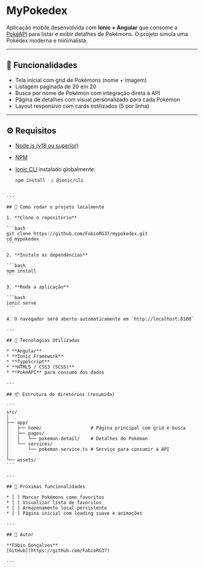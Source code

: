 # MyPokedex

Aplicação mobile desenvolvida com **Ionic + Angular** que consome a [PokéAPI](https://pokeapi.co) para listar e exibir detalhes de Pokémons. O projeto simula uma Pokédex moderna e minimalista.

---

## 📱 Funcionalidades

- Tela inicial com grid de Pokémons (nome + imagem)
- Listagem paginada de 20 em 20
- Busca por nome de Pokémon com integração direta à API
- Página de detalhes com visual personalizado para cada Pokémon
- Layout responsivo com cards estilizados (5 por linha)

---

## ⚙️ Requisitos

- [Node.js (v18 ou superior)](https://nodejs.org)
- [NPM](https://www.npmjs.com/)
- [Ionic CLI](https://ionicframework.com/docs/cli) instalado globalmente:
  
  ```bash
  npm install -g @ionic/cli
````

---

## 🚀 Como rodar o projeto localmente

1. **Clone o repositório**

```bash
git clone https://github.com/FabioRG37/mypokedex.git
cd mypokedex
```

2. **Instale as dependências**

```bash
npm install
```

3. **Rode a aplicação**

```bash
ionic serve
```

4. O navegador será aberto automaticamente em `http://localhost:8100`

---

## 🧪 Tecnologias Utilizadas

* **Angular**
* **Ionic Framework**
* **TypeScript**
* **HTML5 / CSS3 (SCSS)**
* **PokéAPI** para consumo dos dados

---

## 📦 Estrutura de diretórios (resumida)

```
src/
│
├── app/
│   ├── home/                  # Página principal com grid e busca
│   ├── pages/
│   │   └── pokemon-detail/    # Detalhes do Pokémon
│   └── services/
│       └── pokemon.service.ts # Serviço para consumir a API
│
└── assets/
```

---

## 📌 Próximas funcionalidades

* [ ] Marcar Pokémons como favoritos
* [ ] Visualizar lista de favoritos
* [ ] Armazenamento local persistente
* [ ] Página inicial com loading suave e animações

---

## 🙌 Autor

**Fábio Gonçalves**
[GitHub](https://github.com/FabioRG37)

---
